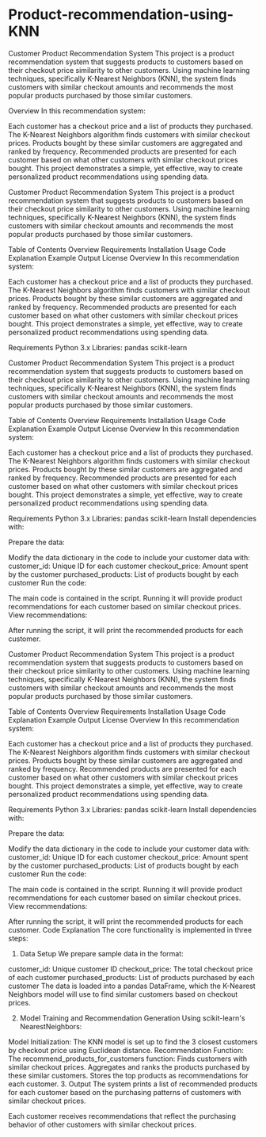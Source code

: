 # Product-recommendation-using-KNN




Customer Product Recommendation System
This project is a product recommendation system that suggests products to customers based on their checkout price similarity to other customers. 
Using machine learning techniques, specifically K-Nearest Neighbors (KNN), the system finds customers with similar checkout amounts and recommends 
the most popular products purchased by those similar customers.

Overview
In this recommendation system:

Each customer has a checkout price and a list of products they purchased.
The K-Nearest Neighbors algorithm finds customers with similar checkout prices.
Products bought by these similar customers are aggregated and ranked by frequency.
Recommended products are presented for each customer based on what other customers with similar checkout prices bought.
This project demonstrates a simple, yet effective, way to create personalized product recommendations using spending data.




Customer Product Recommendation System
This project is a product recommendation system that suggests products to customers based on their checkout price similarity to other customers. Using machine learning techniques, specifically K-Nearest Neighbors (KNN), the system finds customers with similar checkout amounts and recommends the most popular products purchased by those similar customers.

Table of Contents
Overview
Requirements
Installation
Usage
Code Explanation
Example Output
License
Overview
In this recommendation system:

Each customer has a checkout price and a list of products they purchased.
The K-Nearest Neighbors algorithm finds customers with similar checkout prices.
Products bought by these similar customers are aggregated and ranked by frequency.
Recommended products are presented for each customer based on what other customers with similar checkout prices bought.
This project demonstrates a simple, yet effective, way to create personalized product recommendations using spending data.

Requirements
Python 3.x
Libraries:
pandas
scikit-learn




Customer Product Recommendation System
This project is a product recommendation system that suggests products to customers based on their checkout price similarity to other customers. Using machine learning techniques, specifically K-Nearest Neighbors (KNN), the system finds customers with similar checkout amounts and recommends the most popular products purchased by those similar customers.

Table of Contents
Overview
Requirements
Installation
Usage
Code Explanation
Example Output
License
Overview
In this recommendation system:

Each customer has a checkout price and a list of products they purchased.
The K-Nearest Neighbors algorithm finds customers with similar checkout prices.
Products bought by these similar customers are aggregated and ranked by frequency.
Recommended products are presented for each customer based on what other customers with similar checkout prices bought.
This project demonstrates a simple, yet effective, way to create personalized product recommendations using spending data.

Requirements
Python 3.x
Libraries:
pandas
scikit-learn
Install dependencies with:


Prepare the data:

Modify the data dictionary in the code to include your customer data with:
customer_id: Unique ID for each customer
checkout_price: Amount spent by the customer
purchased_products: List of products bought by each customer
Run the code:

The main code is contained in the script. Running it will provide product recommendations for each customer based on similar checkout prices.
View recommendations:

After running the script, it will print the recommended products for each customer.



Customer Product Recommendation System
This project is a product recommendation system that suggests products to customers based on their checkout price similarity to other customers. Using machine learning techniques, specifically K-Nearest Neighbors (KNN), the system finds customers with similar checkout amounts and recommends the most popular products purchased by those similar customers.

Table of Contents
Overview
Requirements
Installation
Usage
Code Explanation
Example Output
License
Overview
In this recommendation system:

Each customer has a checkout price and a list of products they purchased.
The K-Nearest Neighbors algorithm finds customers with similar checkout prices.
Products bought by these similar customers are aggregated and ranked by frequency.
Recommended products are presented for each customer based on what other customers with similar checkout prices bought.
This project demonstrates a simple, yet effective, way to create personalized product recommendations using spending data.

Requirements
Python 3.x
Libraries:
pandas
scikit-learn
Install dependencies with:


Prepare the data:

Modify the data dictionary in the code to include your customer data with:
customer_id: Unique ID for each customer
checkout_price: Amount spent by the customer
purchased_products: List of products bought by each customer
Run the code:

The main code is contained in the script. Running it will provide product recommendations for each customer based on similar checkout prices.
View recommendations:

After running the script, it will print the recommended products for each customer.
Code Explanation
The core functionality is implemented in three steps:

1. Data Setup
We prepare sample data in the format:

customer_id: Unique customer ID
checkout_price: The total checkout price of each customer
purchased_products: List of products purchased by each customer
The data is loaded into a pandas DataFrame, which the K-Nearest Neighbors model will use to find similar customers based on checkout prices.

2. Model Training and Recommendation Generation
Using scikit-learn's NearestNeighbors:

Model Initialization: The KNN model is set up to find the 3 closest customers by checkout price using Euclidean distance.
Recommendation Function: The recommend_products_for_customers function:
Finds customers with similar checkout prices.
Aggregates and ranks the products purchased by these similar customers.
Stores the top products as recommendations for each customer.
3. Output
The system prints a list of recommended products for each customer based on the purchasing patterns of customers with similar checkout prices.

Each customer receives recommendations that reflect the purchasing behavior of other customers with similar checkout prices.
